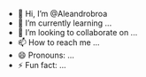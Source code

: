 - 👋 Hi, I’m @Aleandrobroa
- 🌱 I’m currently learning ...
- 💞️ I’m looking to collaborate on ...
- 📫 How to reach me ...
- 😄 Pronouns: ...
- ⚡ Fun fact: ...

<!---
Aleandrobroa/Aleandrobroa is a ✨ special ✨ repository because its `README.md` (this file) appears on your GitHub profile.
You can click the Preview link to take a look at your changes.
--->
